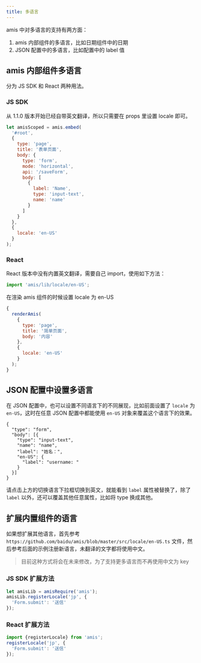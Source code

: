 ```yaml
---
title: 多语言
---
```


amis 中对多语言的支持有两方面：

1. amis 内部组件的多语言，比如日期组件中的日期
1. JSON 配置中的多语言，比如配置中的 label 值

## amis 内部组件多语言

分为 JS SDK 和 React 两种用法。

### JS SDK

从 1.1.0 版本开始已经自带英文翻译，所以只需要在 props 里设置 locale 即可。

```javascript
let amisScoped = amis.embed(
  '#root',
  {
    type: 'page',
    title: '表单页面',
    body: {
      type: 'form',
      mode: 'horizontal',
      api: '/saveForm',
      body: [
        {
          label: 'Name',
          type: 'input-text',
          name: 'name'
        }
      ]
    }
  },
  {
    locale: 'en-US'
  }
);
```

### React

React 版本中没有内置英文翻译，需要自己 import，使用如下方法：

```javascript
import 'amis/lib/locale/en-US';
```

在渲染 amis 组件的时候设置 locale 为 en-US

```javascript
{
  renderAmis(
    {
      type: 'page',
      title: '简单页面',
      body: '内容'
    },
    {
      locale: 'en-US'
    }
  );
}
```

## JSON 配置中设置多语言

在 JSON 配置中，也可以设置不同语言下的不同展现，比如前面设置了 `locale` 为 `en-US`，这时在任意 JSON 配置中都能使用 `en-US` 对象来覆盖这个语言下的效果。

```schema: scope="body"
{
  "type": "form",
  "body": [{
    "type": "input-text",
    "name": "name",
    "label": "姓名：",
    "en-US": {
      "label": "username: "
    }
  }]
}
```

请点击上方的切换语言下拉框切换到英文，就能看到 `label` 属性被替换了，除了 `label` 以外，还可以覆盖其他任意属性，比如将 type 换成其他。

## 扩展内置组件的语言

如果想扩展其他语言，首先参考 `https://github.com/baidu/amis/blob/master/src/locale/en-US.ts` 文件，然后参考后面的示例注册新语言，未翻译的文字都将使用中文。

> 目前这种方式将会在未来修改，为了支持更多语言而不再使用中文为 key

### JS SDK 扩展方法

```javascript
let amisLib = amisRequire('amis');
amisLib.registerLocale('jp', {
  'Form.submit': '送信'
});
```

### React 扩展方法

```javascript
import {registerLocale} from 'amis';
registerLocale('jp', {
  'Form.submit': '送信'
});
```
